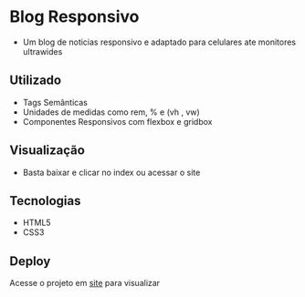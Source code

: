 # Blog Responsivo

- Um blog de noticias responsivo e adaptado para celulares ate monitores ultrawides

## Utilizado

- Tags Semânticas
- Unidades de medidas como rem, % e (vh , vw)
- Componentes Responsivos com flexbox e gridbox

## Visualização

- Basta baixar e clicar no index ou acessar o site
 
## Tecnologias

- HTML5
- CSS3

## Deploy

Acesse o projeto em [site](https://blogresponsive.netlify.app/) para visualizar

